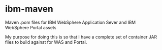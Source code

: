 ibm-maven
=========

Maven .pom files for IBM WebSphere Application Sever and IBM WebSphere Portal assets

My purpose for doing this is so that I have a complete set of container JAR files to build against for WAS and Portal.
